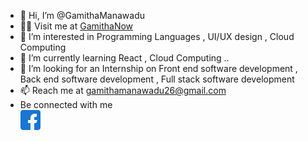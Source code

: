 - 👋 Hi, I’m @GamithaManawadu 
- 🙋‍♂️ Visit me at [GamithaNow](https://gamithamanawadu.github.io/Gamitha.github.io/)
- 👀 I’m interested in Programming Languages , UI/UX design , Cloud Computing 
- 🌱 I’m currently learning React , Cloud Computing ..
- 💞️ I’m looking for an Internship on Front end software development , Back end software development , Full stack software development
- 📫 Reach me at gamithamanawadu26@gmail.com
- Be connected with me <br/>[<img src="/assets/img/facebook.png" alt="foo" title="facebook" href="http://www.facebook.com/gamitha.ma-nawadu.7/" />](http://www.facebook.com/gamitha.ma-nawadu.7/)


<!---
GamithaManawadu/GamithaManawadu is a ✨ special ✨ repository because its `README.md` (this file) appears on your GitHub profile.
You can click the Preview link to take a look at your changes.
--->
